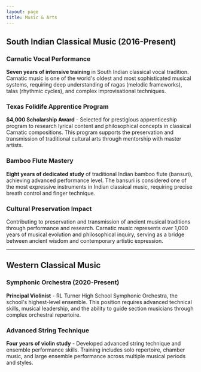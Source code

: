 ```yaml
---
layout: page
title: Music & Arts
---
```


## South Indian Classical Music (2016-Present)

### Carnatic Vocal Performance
**Seven years of intensive training** in South Indian classical vocal tradition. Carnatic music is one of the world's oldest and most sophisticated musical systems, requiring deep understanding of ragas (melodic frameworks), talas (rhythmic cycles), and complex improvisational techniques.

### Texas Folklife Apprentice Program
**$4,000 Scholarship Award** - Selected for prestigious apprenticeship program to research lyrical content and philosophical concepts in classical Carnatic compositions. This program supports the preservation and transmission of traditional cultural arts through mentorship with master artists.

### Bamboo Flute Mastery
**Eight years of dedicated study** of traditional Indian bamboo flute (bansuri), achieving advanced performance level. The bansuri is considered one of the most expressive instruments in Indian classical music, requiring precise breath control and finger technique.

### Cultural Preservation Impact
Contributing to preservation and transmission of ancient musical traditions through performance and research. Carnatic music represents over 1,000 years of musical evolution and philosophical inquiry, serving as a bridge between ancient wisdom and contemporary artistic expression.

---

## Western Classical Music

### Symphonic Orchestra (2020-Present)
**Principal Violinist** - RL Turner High School Symphonic Orchestra, the school's highest-level ensemble. This position requires advanced technical skills, musical leadership, and the ability to guide section musicians through complex orchestral repertoire.

### Advanced String Technique
**Four years of violin study** - Developed advanced string technique and ensemble performance skills. Training includes solo repertoire, chamber music, and large ensemble performance across multiple musical periods and styles.
<br>
